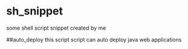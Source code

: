 sh_snippet
==========

some shell script snippet created by me

##auto_deploy
this script script can auto deploy java web applications
